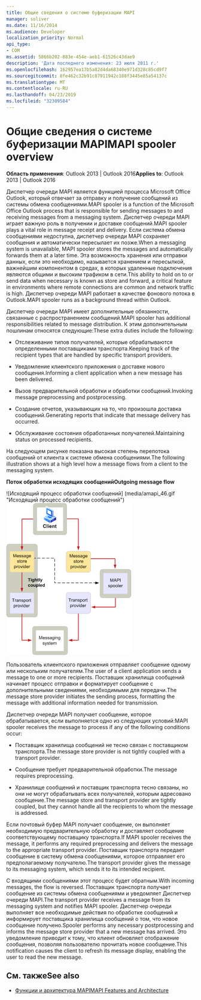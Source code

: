 ```yaml
---
title: Общие сведения о системе буферизации MAPI
manager: soliver
ms.date: 11/16/2014
ms.audience: Developer
localization_priority: Normal
api_type:
- COM
ms.assetid: 5866b202-883e-454e-aeb1-61526c43dae9
description: 'Дата последнего изменения: 23 июля 2011 г.'
ms.openlocfilehash: 162957ea17b5a82d4da68340e971d328c85cd9f7
ms.sourcegitcommit: 8fe462c32b91c87911942c188f3445e85a54137c
ms.translationtype: MT
ms.contentlocale: ru-RU
ms.lasthandoff: 04/23/2019
ms.locfileid: "32309584"
---
```

# <a name="mapi-spooler-overview"></a><span data-ttu-id="f8b2b-103">Общие сведения о системе буферизации MAPI</span><span class="sxs-lookup"><span data-stu-id="f8b2b-103">MAPI spooler overview</span></span>
  
<span data-ttu-id="f8b2b-104">**Область применения**: Outlook 2013 | Outlook 2016</span><span class="sxs-lookup"><span data-stu-id="f8b2b-104">**Applies to**: Outlook 2013 | Outlook 2016</span></span> 
  
<span data-ttu-id="f8b2b-105">Диспетчер очереди MAPI является функцией процесса Microsoft Office Outlook, который отвечает за отправку и получение сообщений из системы обмена сообщениями.</span><span class="sxs-lookup"><span data-stu-id="f8b2b-105">MAPI spooler is a function of the Microsoft Office Outlook process that is responsible for sending messages to and receiving messages from a messaging system.</span></span> <span data-ttu-id="f8b2b-106">Диспетчер очереди MAPI играет важную роль в получении и доставке сообщений.</span><span class="sxs-lookup"><span data-stu-id="f8b2b-106">MAPI spooler plays a vital role in message receipt and delivery.</span></span> <span data-ttu-id="f8b2b-107">Если система обмена сообщениями недоступна, диспетчер очереди MAPI сохраняет сообщения и автоматически пересылает их позже.</span><span class="sxs-lookup"><span data-stu-id="f8b2b-107">When a messaging system is unavailable, MAPI spooler stores the messages and automatically forwards them at a later time.</span></span> <span data-ttu-id="f8b2b-108">Эта возможность хранения или отправки данных, если это необходимо, называется хранением и пересылкой, важнейшим компонентом в средах, в которых удаленные подключения являются общими и высоким трафиком в сети.</span><span class="sxs-lookup"><span data-stu-id="f8b2b-108">This ability to hold on to or send data when necessary is known as store and forward, a critical feature in environments where remote connections are common and network traffic is high.</span></span> <span data-ttu-id="f8b2b-109">Диспетчер очереди MAPI работает в качестве фонового потока в Outlook.</span><span class="sxs-lookup"><span data-stu-id="f8b2b-109">MAPI spooler runs as a background thread within Outlook.</span></span>
  
<span data-ttu-id="f8b2b-110">Диспетчер очереди MAPI имеет дополнительные обязанности, связанные с распространением сообщений.</span><span class="sxs-lookup"><span data-stu-id="f8b2b-110">MAPI spooler has additional responsibilities related to message distribution.</span></span> <span data-ttu-id="f8b2b-111">К этим дополнительным пошлинам относятся следующие:</span><span class="sxs-lookup"><span data-stu-id="f8b2b-111">These extra duties include the following:</span></span>
  
- <span data-ttu-id="f8b2b-112">Отслеживание типов получателей, которые обрабатываются определенными поставщиками транспорта.</span><span class="sxs-lookup"><span data-stu-id="f8b2b-112">Keeping track of the recipient types that are handled by specific transport providers.</span></span>
    
- <span data-ttu-id="f8b2b-113">Уведомление клиентского приложения о доставке нового сообщения.</span><span class="sxs-lookup"><span data-stu-id="f8b2b-113">Informing a client application when a new message has been delivered.</span></span>
    
- <span data-ttu-id="f8b2b-114">Вызов предварительной обработки и обработки сообщений.</span><span class="sxs-lookup"><span data-stu-id="f8b2b-114">Invoking message preprocessing and postprocessing.</span></span>
    
- <span data-ttu-id="f8b2b-115">Создание отчетов, указывающих на то, что произошла доставка сообщений.</span><span class="sxs-lookup"><span data-stu-id="f8b2b-115">Generating reports that indicate that message delivery has occurred.</span></span>
    
- <span data-ttu-id="f8b2b-116">Обслуживание состояния обработанных получателей.</span><span class="sxs-lookup"><span data-stu-id="f8b2b-116">Maintaining status on processed recipients.</span></span>
    
<span data-ttu-id="f8b2b-117">На следующем рисунке показана высокая степень перепотока сообщений от клиента к системе обмена сообщениями.</span><span class="sxs-lookup"><span data-stu-id="f8b2b-117">The following illustration shows at a high level how a message flows from a client to the messaging system.</span></span>
  
<span data-ttu-id="f8b2b-118">**Поток обработки исходящих сообщений**</span><span class="sxs-lookup"><span data-stu-id="f8b2b-118">**Outgoing message flow**</span></span>
  
<span data-ttu-id="f8b2b-119">![Исходящий процесс обработки сообщений] (media/amapi_46.gif "Исходящий процесс обработки сообщений")</span><span class="sxs-lookup"><span data-stu-id="f8b2b-119">![Outgoing message flow](media/amapi_46.gif "Outgoing message flow")</span></span>
  
<span data-ttu-id="f8b2b-120">Пользователь клиентского приложения отправляет сообщение одному или нескольким получателям.</span><span class="sxs-lookup"><span data-stu-id="f8b2b-120">The user of a client application sends a message to one or more recipients.</span></span> <span data-ttu-id="f8b2b-121">Поставщик хранилища сообщений начинает процесс отправки и форматирует сообщение с дополнительными сведениями, необходимыми для передачи.</span><span class="sxs-lookup"><span data-stu-id="f8b2b-121">The message store provider initiates the sending process, formatting the message with additional information needed for transmission.</span></span>
  
<span data-ttu-id="f8b2b-122">Диспетчер очереди MAPI получает сообщение, которое обрабатывается, если выполняется одно из следующих условий:</span><span class="sxs-lookup"><span data-stu-id="f8b2b-122">MAPI spooler receives the message to process if any of the following conditions occur:</span></span>
  
- <span data-ttu-id="f8b2b-123">Поставщик хранилища сообщений не тесно связан с поставщиком транспорта.</span><span class="sxs-lookup"><span data-stu-id="f8b2b-123">The message store provider is not tightly coupled with a transport provider.</span></span>
    
- <span data-ttu-id="f8b2b-124">Сообщение требует предварительной обработки.</span><span class="sxs-lookup"><span data-stu-id="f8b2b-124">The message requires preprocessing.</span></span>
    
- <span data-ttu-id="f8b2b-125">Хранилище сообщений и поставщик транспорта тесно связаны, но они не могут обрабатывать всех получателей, которым адресовано сообщение.</span><span class="sxs-lookup"><span data-stu-id="f8b2b-125">The message store and transport provider are tightly coupled, but they cannot handle all the recipients to whom the message is addressed.</span></span>
    
<span data-ttu-id="f8b2b-126">Если почтовый буфер MAPI получает сообщение, он выполняет необходимую предварительную обработку и доставляет сообщение соответствующему поставщику транспорта.</span><span class="sxs-lookup"><span data-stu-id="f8b2b-126">If MAPI spooler receives the message, it performs any required preprocessing and delivers the message to the appropriate transport provider.</span></span> <span data-ttu-id="f8b2b-127">Поставщик транспорта передает сообщение в систему обмена сообщениями, которое отправляет его предполагаемому получателю.</span><span class="sxs-lookup"><span data-stu-id="f8b2b-127">The transport provider gives the message to its messaging system, which sends it to its intended recipient.</span></span>
  
<span data-ttu-id="f8b2b-128">С входящими сообщениями этот процесс будет обратным.</span><span class="sxs-lookup"><span data-stu-id="f8b2b-128">With incoming messages, the flow is reversed.</span></span> <span data-ttu-id="f8b2b-129">Поставщик транспорта получает сообщение из системы обмена сообщениями и уведомляет Диспетчер очереди MAPI.</span><span class="sxs-lookup"><span data-stu-id="f8b2b-129">The transport provider receives a message from its messaging system and notifies MAPI spooler.</span></span> <span data-ttu-id="f8b2b-130">Диспетчер очереди выполняет все необходимые действия по обработке сообщений и информирует поставщика хранилища сообщений о том, что новое сообщение получено.</span><span class="sxs-lookup"><span data-stu-id="f8b2b-130">Spooler performs any necessary postprocessing and informs the message store provider that a new message has arrived.</span></span> <span data-ttu-id="f8b2b-131">Это уведомление приводит к тому, что клиент обновляет отображение сообщения, позволяя пользователю прочитать новое сообщение.</span><span class="sxs-lookup"><span data-stu-id="f8b2b-131">This notification causes the client to refresh its message display, enabling the user to read the new message.</span></span>
  
## <a name="see-also"></a><span data-ttu-id="f8b2b-132">См. также</span><span class="sxs-lookup"><span data-stu-id="f8b2b-132">See also</span></span>

- [<span data-ttu-id="f8b2b-133">Функции и архитектура MAPI</span><span class="sxs-lookup"><span data-stu-id="f8b2b-133">MAPI Features and Architecture</span></span>](mapi-features-and-architecture.md)

